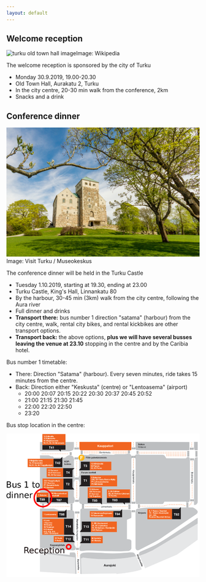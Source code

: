```yaml
---
layout: default
---
```


## Welcome reception

<div class="row">
<div class="col-6 col-12-medium">
     <span class="image fit"><img src="https://upload.wikimedia.org/wikipedia/commons/thumb/b/b5/Turun_kaupungintalo.jpg/1280px-Turun_kaupungintalo.jpg" alt="turku old town hall image" />Image: Wikipedia</span>
     
</div>
</div>


The welcome reception is sponsored by the city of Turku

* Monday 30.9.2019, 19.00-20.30
* Old Town Hall, Aurakatu 2, Turku
* In the city centre, 20-30 min walk from the conference, 2km
* Snacks and a drink

## Conference dinner

<div class="row">
<div class="col-6 col-12-medium">
     <span class="image fit"><img src="images/Turku_Castle_resized.jpg" alt="turku castle image" />Image: Visit Turku / Museokeskus</span>
</div>
</div>


The conference dinner will be held in the Turku Castle

* Tuesday 1.10.2019, starting at 19.30, ending at 23.00
* Turku Castle, King's Hall, Linnankatu 80
* By the harbour, 30-45 min (3km) walk from the city centre, following the Aura river
* Full dinner and drinks
* **Transport there:** bus number 1 direction "satama" (harbour) from the city centre, walk, rental city bikes, and rental kickbikes are other transport options. 
* **Transport back:** the above options, **plus we will have several busses leaving the venue at 23.10** stopping in the centre and by the Caribia hotel.

Bus number 1 timetable:

* There: Direction "Satama" (harbour). Every seven minutes, ride takes 15 minutes from the centre.
* Back: Direction either "Keskusta" (centre) or "Lentoasema" (airport)
  * 20:00 20:07 20:15 20:22 20:30 20:37 20:45 20:52
  * 21:00 21:15 21:30 21:45
  * 22:00 22:20 22:50
  * 23:20

Bus stop location in the centre:

<div class="row">
<div class="col-6 col-12-medium">
     <span class="image fit"><img src="images/bus_stops.png" alt="bus nro 1" /></span>
</div>
</div>


